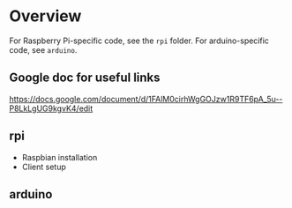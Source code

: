 # Overview
For Raspberry Pi-specific code, see the `rpi` folder. For arduino-specific code, see `arduino`.

## Google doc for useful links
https://docs.google.com/document/d/1FAlM0cirhWgGOJzw1R9TF6pA_5u--P8LkLgUG9kgvK4/edit

## rpi
- Raspbian installation
- Client setup

## arduino
